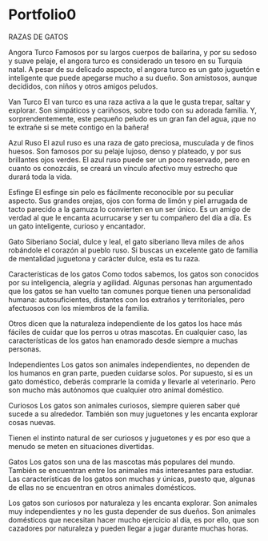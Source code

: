 # Portfolio0

RAZAS DE GATOS

Angora Turco
Famosos por su largos cuerpos de bailarina, y por su sedoso y suave pelaje, el angora turco es considerado un tesoro en su Turquía natal. A pesar de su delicado aspecto, el angora turco es un gato juguetón e inteligente que puede apegarse mucho a su dueño. Son amistosos, aunque decididos, con niños y otros amigos peludos.

Van Turco
El van turco es una raza activa a la que le gusta trepar, saltar y explorar. Son simpáticos y cariñosos, sobre todo con su adorada familia. Y, sorprendentemente, este pequeño peludo es un gran fan del agua, ¡que no te extrañe si se mete contigo en la bañera!

Azul Ruso
El azul ruso es una raza de gato preciosa, musculada y de finos huesos. Son famosos por su pelaje lujoso, denso y plateado, y por sus brillantes ojos verdes. El azul ruso puede ser un poco reservado, pero en cuanto os conozcáis, se creará un vínculo afectivo muy estrecho que durará toda la vida.

Esfinge
El esfinge sin pelo es fácilmente reconocible por su peculiar aspecto. Sus grandes orejas, ojos con forma de limón y piel arrugada de tacto parecido a la gamuza lo convierten en un ser único. Es un amigo de verdad al que le encanta acurrucarse y ser tu compañero del día a día. Es un gato inteligente, curioso y encantador.

Gato Siberiano
Social, dulce y leal, el gato siberiano lleva miles de años robándole el corazón al pueblo ruso. Si buscas un excelente gato de familia de mentalidad juguetona y carácter dulce, esta es tu raza.


Características de los gatos
Como todos sabemos, los gatos son conocidos por su inteligencia, alegría y agilidad. Algunas personas han argumentado que los gatos se han vuelto tan comunes porque tienen una personalidad humana: autosuficientes, distantes con los extraños y territoriales, pero afectuosos con los miembros de la familia.

Otros dicen que la naturaleza independiente de los gatos los hace más fáciles de cuidar que los perros u otras mascotas. 
En cualquier caso, las características de los gatos han enamorado desde siempre a muchas personas.

Independientes
Los gatos son animales independientes, no dependen de los humanos en gran parte, pueden cuidarse solos.
Por supuesto, si es un gato doméstico, deberás comprarle la comida y llevarle al veterinario. 
Pero son mucho más autónomos que cualquier otro animal doméstico.

Curiosos
Los gatos son animales curiosos, siempre quieren saber qué sucede a su alrededor.
También son muy juguetones y les encanta explorar cosas nuevas.

Tienen el instinto natural de ser curiosos y juguetones y es por eso que a menudo se meten en situaciones divertidas.

Gatos
Los gatos son una de las mascotas más populares del mundo. 
También se encuentran entre los animales más interesantes para estudiar. 
Las características de los gatos son muchas y únicas, puesto que, algunas de ellas no se encuentran en otros animales domésticos.

Los gatos son curiosos por naturaleza y les encanta explorar. 
Son animales muy independientes y no les gusta depender de sus dueños. 
Son animales domésticos que necesitan hacer mucho ejercicio al día, es por ello, que son cazadores por naturaleza y pueden llegar a jugar durante muchas horas.


